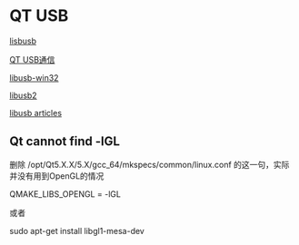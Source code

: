 QT USB
=====

[lisbusb](https://github.com/libusb/libusb/wiki)


[QT USB通信](https://blog.csdn.net/peixiuhui/article/details/76723443)


[libusb-win32](https://sourceforge.net/projects/libusb-win32/)


[libusb2](https://sourceforge.net/p/libusb-win32/wiki/Home/)


[libusb articles](https://blog.csdn.net/zxc131313a/article/details/88609913)


Qt cannot find -lGL
------

删除 /opt/Qt5.X.X/5.X/gcc_64/mkspecs/common/linux.conf 的这一句，实际并没有用到OpenGL的情况

QMAKE_LIBS_OPENGL = -lGL

或者

sudo apt-get install libgl1-mesa-dev




